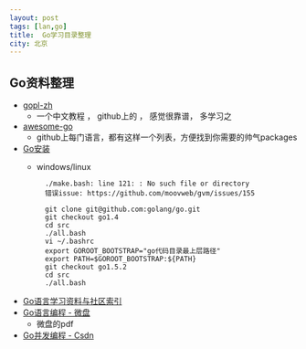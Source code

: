 ```yaml
---
layout: post  
tags: [lan,go]   
title:	Go学习目录整理    
city: 北京 
---
```




Go资料整理
-----------------
+ [gopl-zh](https://github.com/golang-china/gopl-zh)
	+ 一个中文教程 ， github上的 ， 感觉很靠谱， 多学习之
+ [awesome-go](https://github.com/avelino/awesome-go)
	+ github上每门语言，都有这样一个列表，方便找到你需要的帅气packages
+ [Go安装](https://github.com/astaxie/build-web-application-with-golang/blob/master/zh/01.1.md)
	+ windows/linux
	

		
			./make.bash: line 121: : No such file or directory
			错误issue: https://github.com/moovweb/gvm/issues/155 

			git clone git@github.com:golang/go.git
			git checkout go1.4
			cd src
			./all.bash
			vi ~/.bashrc
			export GOROOT_BOOTSTRAP="go代码目录最上层路径"
			export PATH=$GOROOT_BOOTSTRAP:${PATH}
			git checkout go1.5.2
			cd src
			./all.bash
		
			
		
+ [Go语言学习资料与社区索引](https://github.com/Unknwon/go-study-index)
+ [Go语言编程 - 微盘](http://vdisk.weibo.com/s/fBR30EqBY7a)
	+ 微盘的pdf
+ [Go并发编程 - Csdn](http://download.csdn.net/detail/xing8831925/8818215)
